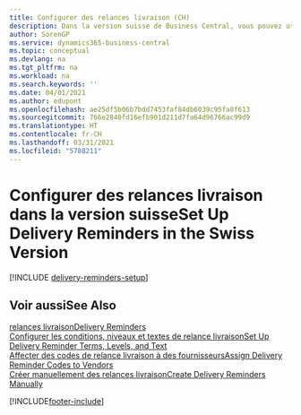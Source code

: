 ```yaml
---
title: Configurer des relances livraison (CH)
description: Dans la version suisse de Business Central, vous pouvez utiliser des relances livraison achat pour rappeler aux fournisseurs les livraisons en retard.
author: SorenGP
ms.service: dynamics365-business-central
ms.topic: conceptual
ms.devlang: na
ms.tgt_pltfrm: na
ms.workload: na
ms.search.keywords: ''
ms.date: 04/01/2021
ms.author: edupont
ms.openlocfilehash: ae25df5b06b7bdd7453faf84db6039c95fa8f613
ms.sourcegitcommit: 766e2840fd16efb901d211d7fa64d96766ac99d9
ms.translationtype: HT
ms.contentlocale: fr-CH
ms.lasthandoff: 03/31/2021
ms.locfileid: "5788211"
---
```

# <a name="set-up-delivery-reminders-in-the-swiss-version"></a><span data-ttu-id="a032b-103">Configurer des relances livraison dans la version suisse</span><span class="sxs-lookup"><span data-stu-id="a032b-103">Set Up Delivery Reminders in the Swiss Version</span></span>

[!INCLUDE [delivery-reminders-setup](../includes/ATCHDE/delivery-reminders-setup.md)]

## <a name="see-also"></a><span data-ttu-id="a032b-104">Voir aussi</span><span class="sxs-lookup"><span data-stu-id="a032b-104">See Also</span></span>

[<span data-ttu-id="a032b-105">relances livraison</span><span class="sxs-lookup"><span data-stu-id="a032b-105">Delivery Reminders</span></span>](delivery-reminders.md)  
[<span data-ttu-id="a032b-106">Configurer les conditions, niveaux et textes de relance livraison</span><span class="sxs-lookup"><span data-stu-id="a032b-106">Set Up Delivery Reminder Terms, Levels, and Text</span></span>](how-to-set-up-delivery-reminder-terms-levels-and-text.md)  
[<span data-ttu-id="a032b-107">Affecter des codes de relance livraison à des fournisseurs</span><span class="sxs-lookup"><span data-stu-id="a032b-107">Assign Delivery Reminder Codes to Vendors</span></span>](how-to-assign-delivery-reminder-codes-to-vendors.md)  
[<span data-ttu-id="a032b-108">Créer manuellement des relances livraison</span><span class="sxs-lookup"><span data-stu-id="a032b-108">Create Delivery Reminders Manually</span></span>](how-to-create-delivery-reminders-manually.md)


[!INCLUDE[footer-include](../../includes/footer-banner.md)]
